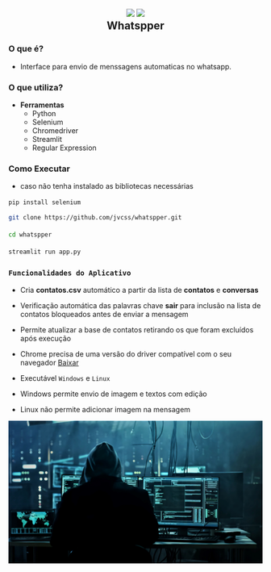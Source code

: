 
<h2 align="center">
  <img src="https://img.icons8.com/dusk/128/000000/whatsapp.png"/>
  <img src="https://img.icons8.com/dusk/128/000000/bot.png"/>
  <br/>
  <b>Whatspper</b>
</h2>

### O que é?

- Interface para envio de menssagens automaticas no whatsapp.

### O que utiliza?

- **Ferramentas**
  - Python
  - Selenium
  - Chromedriver
  - Streamlit
  - Regular Expression

### Como Executar

- caso não tenha instalado as bibliotecas necessárias

`pip install selenium`

```bash
git clone https://github.com/jvcss/whatspper.git

cd whatspper

streamlit run app.py
```

### `Funcionalidades do Aplicativo`

- Cria **contatos.csv** automático a partir da lista de **contatos** e **conversas**

- Verificação automática das palavras chave **sair** para inclusão na lista de contatos bloqueados antes de enviar a mensagem

- Permite atualizar a base de contatos retirando os que foram excluídos após execução

- Chrome precisa de uma versão do driver compatível com o seu navegador [Baixar](https://chromedriver.chromium.org/downloads)

- Executável `Windows` e `Linux`

- Windows permite envio de imagem e textos com edição

- Linux não permite adicionar imagem na mensagem

![Whatspper](images/plao_fundo_info_whatspper_automation.jpg)